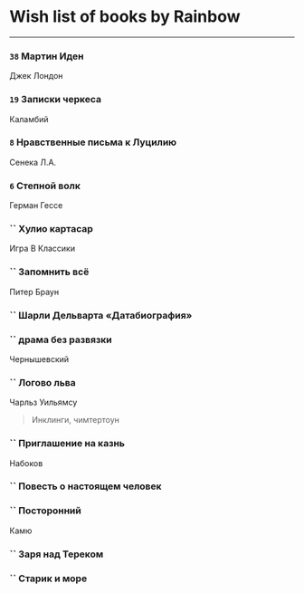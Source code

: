 # Wish list of books by Rainbow
---

### `38` Мартин Иден
Джек Лондон

### `19` Записки черкеса
Каламбий

### `8` Нравственные письма к Луцилию
Сенека Л.А.

### `6` Степной волк
Герман Гессе

### `` Хулио картасар
Игра В Классики

### `` Запомнить всё
Питер Браун

### `` Шарли Дельварта «Датабиография»

### `` драма без развязки
Чернышевский

### `` Логово льва
Чарльз Уильямсу
> Инклинги, чимтертоун

### `` Приглашение на казнь
Набоков

### `` Повесть о настоящем человек

### `` Посторонний
Камю

### `` Заря над Тереком

### `` Старик и море

